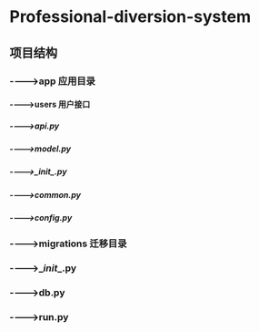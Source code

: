 # Professional-diversion-system

## 项目结构

### ---->app 应用目录

#### ---->users 用户接口

#####     ---->api.py

##### ---->model.py

##### ---->\__init__.py

##### ---->common.py

##### ---->config.py

### ---->migrations 迁移目录

### ---->\__init__.py

### ---->db.py

### ---->run.py